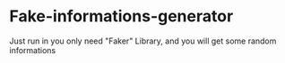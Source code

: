 # Fake-informations-generator
Just run in you only need "Faker" Library, and you will get some random informations
